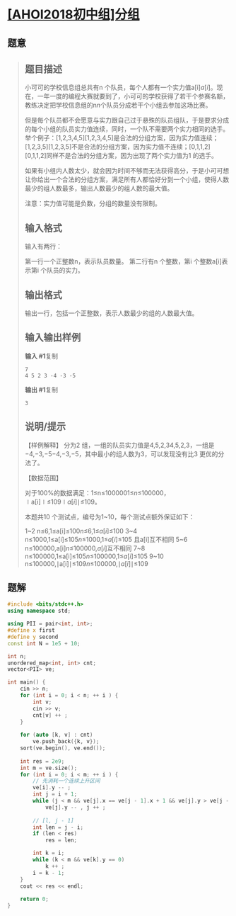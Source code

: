 #  [[AHOI2018初中组]分组](https://www.luogu.com.cn/problem/P4447)

## 题意

>   ## 题目描述
>
>   小可可的学校信息组总共有n 个队员，每个人都有一个实力值a[i]*a*[*i*]。现在，一年一度的编程大赛就要到了，小可可的学校获得了若干个参赛名额，教练决定把学校信息组的n*n*个队员分成若干个小组去参加这场比赛。
>
>   但是每个队员都不会愿意与实力跟自己过于悬殊的队员组队，于是要求分成的每个小组的队员实力值连续，同时，一个队不需要两个实力相同的选手。举个例子：[1,2,3,4,5][1,2,3,4,5]是合法的分组方案，因为实力值连续；[1,2,3,5][1,2,3,5]不是合法的分组方案，因为实力值不连续；[0,1,1,2][0,1,1,2]同样不是合法的分组方案，因为出现了两个实力值为1 的选手。
>
>   如果有小组内人数太少，就会因为时间不够而无法获得高分，于是小可可想让你给出一个合法的分组方案，满足所有人都恰好分到一个小组，使得人数最少的组人数最多，输出人数最少的组人数的最大值。
>
>   注意：实力值可能是负数，分组的数量没有限制。
>
>   ## 输入格式
>
>   输入有两行：
>
>   第一行一个正整数n，表示队员数量。
>   第二行有n 个整数，第i 个整数a[i]表示第i 个队员的实力。
>
>   ## 输出格式
>
>   输出一行，包括一个正整数，表示人数最少的组的人数最大值。
>
>   ## 输入输出样例
>
>   **输入 #1**复制
>
>   ```
>   7
>   4 5 2 3 -4 -3 -5
>   ```
>
>   **输出 #1**复制
>
>   ```
>   3
>   ```
>
>   ## 说明/提示
>
>   【样例解释】 分为2 组，一组的队员实力值是4,5,2,34,5,2,3，一组是−4,−3,−5−4,−3,−5，其中最小的组人数为3，可以发现没有比3 更优的分法了。
>
>   【数据范围】
>
>   对于100%的数据满足：1≤n≤1000001≤*n*≤100000，∣a[i]∣≤109∣*a*[*i*]∣≤109。
>
>   本题共10 个测试点，编号为1~10，每个测试点额外保证如下：
>
>   1~2 n≤6,1≤a[i]≤100*n*≤6,1≤*a*[*i*]≤100
>   3~4 n≤1000,1≤a[i]≤105*n*≤1000,1≤*a*[*i*]≤105 且a[i]互不相同
>   5~6 n≤100000,a[i]*n*≤100000,*a*[*i*]互不相同
>   7~8 n≤100000,1≤a[i]≤105*n*≤100000,1≤*a*[*i*]≤105
>   9~10 n≤100000,∣a[i]∣≤109*n*≤100000,∣*a*[*i*]∣≤109

## 题解



```c++
#include <bits/stdc++.h>
using namespace std;

using PII = pair<int, int>;
#define x first
#define y second
const int N = 1e5 + 10;

int n;
unordered_map<int, int> cnt;
vector<PII> ve;

int main() {
    cin >> n;
    for (int i = 0; i < n; ++ i ) {
        int v;
        cin >> v;
        cnt[v] ++ ;
    }
    
    for (auto [k, v] : cnt)
        ve.push_back({k, v});
    sort(ve.begin(), ve.end());
    
    int res = 2e9;
    int m = ve.size();
    for (int i = 0; i < m; ++ i ) {
        // 先消耗一个连续上升区间
        ve[i].y -- ;
        int j = i + 1;
        while (j < m && ve[j].x == ve[j - 1].x + 1 && ve[j].y > ve[j - 1].y)
            ve[j].y -- , j ++ ;
        
        // [l, j - 1]
        int len = j - i;
        if (len < res)
            res = len;

        int k = i;
        while (k < m && ve[k].y == 0)
            k ++ ;
        i = k - 1;
    }
    cout << res << endl;
    
    return 0;
}
```



```python3

```

